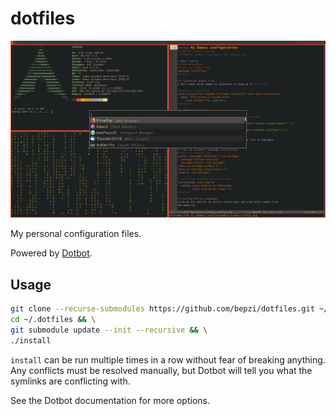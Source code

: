 # dotfiles

![My desktop](screenshots/rice_01_13_2019.png)

My personal configuration files.

Powered by [Dotbot](https://github.com/anishathalye/dotbot).

## Usage

```bash
git clone --recurse-submodules https://github.com/bepzi/dotfiles.git ~/.dotfiles && \
cd ~/.dotfiles && \
git submodule update --init --recursive && \
./install
```

`install` can be run multiple times in a row without fear of breaking
anything. Any conflicts must be resolved manually, but Dotbot will
tell you what the symlinks are conflicting with.

See the Dotbot documentation for more options.
